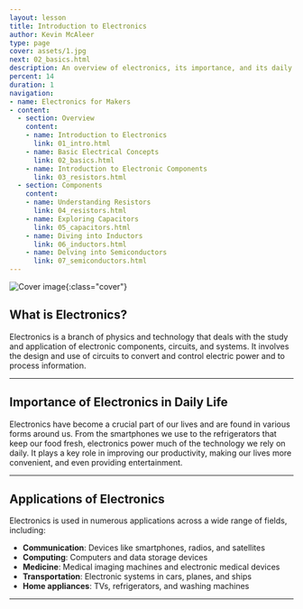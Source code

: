 ```yaml
---
layout: lesson
title: Introduction to Electronics
author: Kevin McAleer
type: page
cover: assets/1.jpg
next: 02_basics.html
description: An overview of electronics, its importance, and its daily life applications.
percent: 14
duration: 1
navigation:
- name: Electronics for Makers
- content:
  - section: Overview
    content:
    - name: Introduction to Electronics
      link: 01_intro.html
    - name: Basic Electrical Concepts
      link: 02_basics.html
    - name: Introduction to Electronic Components
      link: 03_resistors.html
  - section: Components
    content:
    - name: Understanding Resistors
      link: 04_resistors.html
    - name: Exploring Capacitors
      link: 05_capacitors.html
    - name: Diving into Inductors
      link: 06_inductors.html
    - name: Delving into Semiconductors
      link: 07_semiconductors.html
---
```



![Cover image]({{page.cover}}){:class="cover"}

## What is Electronics?

Electronics is a branch of physics and technology that deals with the study and application of electronic components, circuits, and systems. It involves the design and use of circuits to convert and control electric power and to process information.

---

## Importance of Electronics in Daily Life

Electronics have become a crucial part of our lives and are found in various forms around us. From the smartphones we use to the refrigerators that keep our food fresh, electronics power much of the technology we rely on daily. It plays a key role in improving our productivity, making our lives more convenient, and even providing entertainment.

---

## Applications of Electronics

Electronics is used in numerous applications across a wide range of fields, including:

- **Communication**: Devices like smartphones, radios, and satellites
- **Computing**: Computers and data storage devices
- **Medicine**: Medical imaging machines and electronic medical devices
- **Transportation**: Electronic systems in cars, planes, and ships
- **Home appliances**: TVs, refrigerators, and washing machines

---
